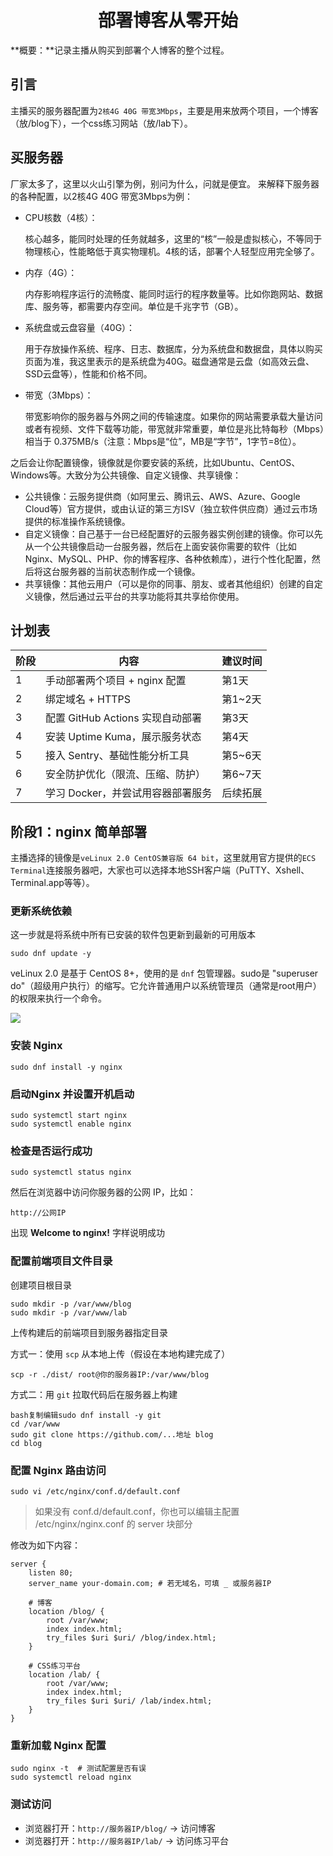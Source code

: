 <h1 align="center" id="部署博客从零开始">部署博客从零开始</h1>

**概要：**记录主播从购买到部署个人博客的整个过程。



## 引言

主播买的服务器配置为`2核4G 40G 带宽3Mbps`，主要是用来放两个项目，一个博客（放/blog下），一个css练习网站（放/lab下）。



## 买服务器
厂家太多了，这里以火山引擎为例，别问为什么，问就是便宜。
来解释下服务器的各种配置，以2核4G 40G 带宽3Mbps为例：

- CPU核数（4核）：
  
  核心越多，能同时处理的任务就越多，这里的“核”一般是虚拟核心，不等同于物理核心，性能略低于真实物理机。4核的话，部署个人轻型应用完全够了。
  
- 内存（4G）：
  
  内存影响程序运行的流畅度、能同时运行的程序数量等。比如你跑网站、数据库、服务等，都需要内存空间。单位是千兆字节（GB）。
  
- 系统盘或云盘容量（40G）：
  
  用于存放操作系统、程序、日志、数据库，分为系统盘和数据盘，具体以购买页面为准，我这里表示的是系统盘为40G。磁盘通常是云盘（如高效云盘、SSD云盘等），性能和价格不同。
  
- 带宽（3Mbps）：
  
  带宽影响你的服务器与外网之间的传输速度。如果你的网站需要承载大量访问或者有视频、文件下载等功能，带宽就非常重要，单位是兆比特每秒（Mbps）相当于 0.375MB/s（注意：Mbps是“位”，MB是“字节”，1字节=8位）。   
  
  

之后会让你配置镜像，镜像就是你要安装的系统，比如Ubuntu、CentOS、Windows等。大致分为公共镜像、自定义镜像、共享镜像：
- 公共镜像：云服务提供商（如阿里云、腾讯云、AWS、Azure、Google Cloud等）官方提供，或由认证的第三方ISV（独立软件供应商）通过云市场提供的标准操作系统镜像。
- 自定义镜像：自己基于一台已经配置好的云服务器实例创建的镜像。你可以先从一个公共镜像启动一台服务器，然后在上面安装你需要的软件（比如Nginx、MySQL、PHP、你的博客程序、各种依赖库），进行个性化配置，然后将这台服务器的当前状态制作成一个镜像。
- 共享镜像：其他云用户（可以是你的同事、朋友、或者其他组织）创建的自定义镜像，然后通过云平台的共享功能将其共享给你使用。



## 计划表
| 阶段 | 内容                              | 建议时间 |
| ---- | --------------------------------- | -------- |
| 1    | 手动部署两个项目 + nginx 配置     | 第1天    |
| 2    | 绑定域名 + HTTPS                  | 第1\~2天 |
| 3    | 配置 GitHub Actions 实现自动部署  | 第3天    |
| 4    | 安装 Uptime Kuma，展示服务状态    | 第4天    |
| 5    | 接入 Sentry、基础性能分析工具     | 第5\~6天 |
| 6    | 安全防护优化（限流、压缩、防护）  | 第6\~7天 |
| 7    | 学习 Docker，并尝试用容器部署服务 | 后续拓展 |



## 阶段1：nginx 简单部署

主播选择的镜像是`veLinux 2.0 CentOS兼容版 64 bit`，这里就用官方提供的`ECS Terminal`连接服务器吧，大家也可以选择本地SSH客户端（PuTTY、Xshell、Terminal.app等等）。

### 更新系统依赖

这一步就是将系统中所有已安装的软件包更新到最新的可用版本

```shell
sudo dnf update -y
```

veLinux 2.0 是基于 CentOS 8+，使用的是 `dnf` 包管理器。sudo是 "superuser do"（超级用户执行）的缩写。它允许普通用户以系统管理员（通常是root用户）的权限来执行一个命令。

![](https://cdn.jsdelivr.net/gh/pengpen1/blog-images/20250509132749716.png)



### 安装 Nginx

```shell
sudo dnf install -y nginx
```



### 启动Nginx 并设置开机启动

```shell
sudo systemctl start nginx
sudo systemctl enable nginx
```



### 检查是否运行成功

```
sudo systemctl status nginx
```

然后在浏览器中访问你服务器的公网 IP，比如：

```
http://公网IP
```

出现 **Welcome to nginx!** 字样说明成功



### 配置前端项目文件目录

 创建项目根目录

```
sudo mkdir -p /var/www/blog
sudo mkdir -p /var/www/lab
```

上传构建后的前端项目到服务器指定目录

方式一：使用 `scp` 从本地上传（假设在本地构建完成了）

```
scp -r ./dist/ root@你的服务器IP:/var/www/blog
```

方式二：用 `git` 拉取代码后在服务器上构建

```
bash复制编辑sudo dnf install -y git
cd /var/www
sudo git clone https://github.com/...地址 blog
cd blog
```



### 配置 Nginx 路由访问

```
sudo vi /etc/nginx/conf.d/default.conf
```

<blockquote>如果没有 conf.d/default.conf，你也可以编辑主配置 /etc/nginx/nginx.conf 的 server 块部分</blockquote>

修改为如下内容：

```nginx
server {
    listen 80;
    server_name your-domain.com; # 若无域名，可填 _ 或服务器IP

    # 博客
    location /blog/ {
        root /var/www;
        index index.html;
        try_files $uri $uri/ /blog/index.html;
    }

    # CSS练习平台
    location /lab/ {
        root /var/www;
        index index.html;
        try_files $uri $uri/ /lab/index.html;
    }
}
```



### 重新加载 Nginx 配置

```shell
sudo nginx -t  # 测试配置是否有误
sudo systemctl reload nginx
```



### 测试访问

- 浏览器打开：`http://服务器IP/blog/` → 访问博客
- 浏览器打开：`http://服务器IP/lab/` → 访问练习平台
